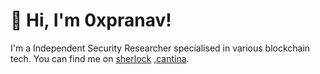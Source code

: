 # 👋 Hi, I'm 0xpranav!

I'm a Independent Security Researcher specialised in various blockchain tech. You can find me on [sherlock](https://audits.sherlock.xyz/watson/0xpranav) ,[cantina](https://cantina.xyz/u/0xpranav).
